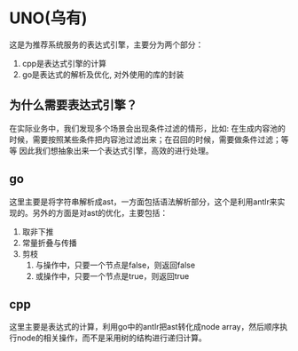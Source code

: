 # UNO(乌有)
这是为推荐系统服务的表达式引擎，主要分为两个部分：
1. cpp是表达式引擎的计算
2. go是表达式的解析及优化, 对外使用的库的封装

## 为什么需要表达式引擎？
在实际业务中，我们发现多个场景会出现条件过滤的情形，比如: 
在生成内容池的时候，需要按照某些条件把内容池过滤出来；在召回的时候，需要做条件过滤；等等
因此我们想抽象出来一个表达式引擎，高效的进行处理。


## go
这里主要是将字符串解析成ast，一方面包括语法解析部分，这个是利用antlr来实现的。另外的方面是对ast的优化，主要包括：
1. 取非下推
2. 常量折叠与传播
3. 剪枝
   1. 与操作中，只要一个节点是false，则返回false
   2. 或操作中，只要一个节点是true，则返回true


## cpp
这里主要是表达式的计算，利用go中的antlr把ast转化成node array，然后顺序执行node的相关操作，而不是采用树的结构进行递归计算。